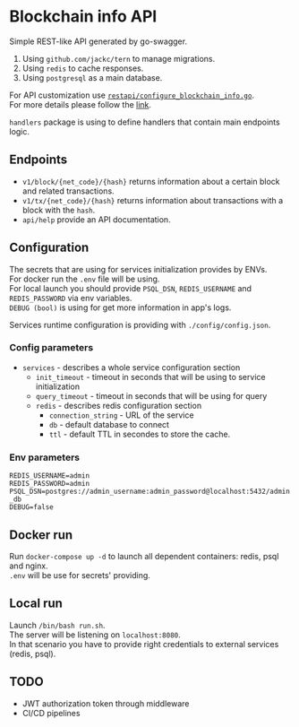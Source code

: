 # Blockchain info API

Simple REST-like API generated by go-swagger.

1. Using `github.com/jackc/tern` to manage migrations.
2. Using `redis` to cache responses.
3. Using `postgresql` as a main database.

For API customization use [`restapi/configure_blockchain_info.go`](https://github.com/cegorah/blockchain_info/blob/master/restapi/configure_blockchain_info.go).  
For more details please follow the [link](https://goswagger.io/tutorial/custom-server.html).

`handlers` package is using to define handlers that contain main endpoints logic.

## Endpoints

* `v1/block/{net_code}/{hash}` returns information about a certain block and related transactions.
* `v1/tx/{net_code}/{hash}` returns information about transactions with a block with the `hash`.
* `api/help` provide an API documentation.

## Configuration

The secrets that are using for services initialization provides by ENVs.  
For docker run the `.env` file will be using.  
For local launch you should provide `PSQL_DSN`, `REDIS_USERNAME` and `REDIS_PASSWORD` via env variables.  
`DEBUG (bool)` is using for get more information in app's logs.

Services runtime configuration is providing with `./config/config.json`.

### Config parameters

* `services` - describes a whole service configuration section
    * `init_timeout` - timeout in seconds that will be using to service initialization
    * `query_timeout` - timeout in seconds that will be using for query
    * `redis` - describes redis configuration section
        * `connection_string` - URL of the service
        * `db` - default database to connect
        * `ttl` - default TTL in secondes to store the cache.

### Env parameters

`REDIS_USERNAME=admin`  
`REDIS_PASSWORD=admin`  
`PSQL_DSN=postgres://admin_username:admin_password@localhost:5432/admin_db`  
`DEBUG=false`

## Docker run

Run `docker-compose up -d` to launch all dependent containers: redis, psql and nginx.  
`.env` will be use for secrets' providing.

## Local run

Launch `/bin/bash run.sh`.  
The server will be listening on `localhost:8080`.  
In that scenario you have to provide right credentials to external services (redis, psql).

## TODO

* JWT authorization token through middleware
* CI/CD pipelines